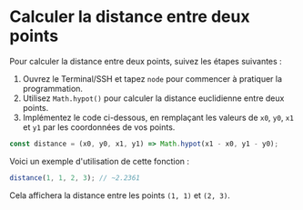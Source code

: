 # Calculer la distance entre deux points

Pour calculer la distance entre deux points, suivez les étapes suivantes :

1. Ouvrez le Terminal/SSH et tapez `node` pour commencer à pratiquer la programmation.
2. Utilisez `Math.hypot()` pour calculer la distance euclidienne entre deux points.
3. Implémentez le code ci-dessous, en remplaçant les valeurs de `x0`, `y0`, `x1` et `y1` par les coordonnées de vos points.

```js
const distance = (x0, y0, x1, y1) => Math.hypot(x1 - x0, y1 - y0);
```

Voici un exemple d'utilisation de cette fonction :

```js
distance(1, 1, 2, 3); // ~2.2361
```

Cela affichera la distance entre les points `(1, 1)` et `(2, 3)`.
